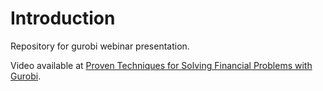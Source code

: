 # Introduction 

Repository for gurobi webinar presentation.

Video available at [Proven Techniques for Solving Financial Problems with Gurobi](https://www.gurobi.com/events/proven-techniques-for-solving-financial-problems-with-gurobi/).

